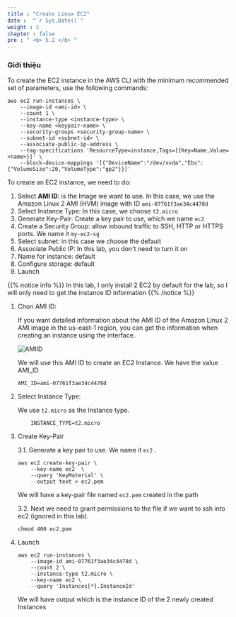 ```yaml
---
title : "Create Linux EC2"
date :  "`r Sys.Date()`" 
weight : 2 
chapter : false
pre : " <b> 5.2 </b> "
---
```


### Giới thiệu 

To create the EC2 instance in the AWS CLI with the minimum recommended set of parameters, use the following commands:


    aws ec2 run-instances \
        --image-id <ami-id> \
        --count 1 \
        --instance-type <instance-type> \
        --key-name <keypair-name> \
        --security-groups <security-group-name> \
        --subnet-id <subnet-id> \
        --associate-public-ip-address \
        --tag-specifications 'ResourceType=instance,Tags=[{Key=Name,Value=<name>}]' \
        --block-device-mappings '[{"DeviceName":"/dev/xvda","Ebs":{"VolumeSize":20,"VolumeType":"gp2"}}]'


To create an EC2 instance, we need to do: 

1. Select **AMI ID**: is the Image we want to use. In this case, we use the Amazon Linux 2 AMI (HVM) image with ID `ami-07761f3ae34c4478d`
2. Select Instance Type: In this case, we choose `t2.micro`
3. Generate Key-Pair: Create a key pair to use, which we name `ec2`
4. Create a Security Group: allow inbound traffic to SSH, HTTP or HTTPS ports. We name it `my-ec2-sg`
5. Select subnet: in this case we choose the default
6. Associate Public IP:  In this lab, you don't need to turn it on
7. Name for instance:  default
8. Configure storage: default
9. Launch


{{% notice info %}}
In this lab, I only install 2 EC2 by default for the lab, so I will only need to get the instance ID information
{{% /notice %}}

1. Chọn AMI ID:

   If you want detailed information about the AMI ID of the Amazon Linux 2 AMI image in the us-east-1 region, you can get the information when creating an instance using the interface.

    ![AMIID](/images/5.fwd/005-fwd.png)

    We will use this AMI ID to create an EC2 Instance. We have the value AMI_ID

    ```
    AMI_ID=ami-07761f3ae34c4478d
    ```

2. Select Instance Type:

    We use `t2.micro` as the Instance type.

    ```
        INSTANCE_TYPE=t2.micro
    ```

3. Create Key-Pair

    3.1. Generate a key pair to use. We name it `ec2` .
    
    ```
    aws ec2 create-key-pair \
        --key-name ec2  \
        --query 'KeyMaterial' \
        --output text > ec2.pem
    ```
    
    We will have a key-pair file named `ec2.pem` created in the path
    
   3.2. Next we need to grant permissions to the file if we want to ssh into ec2 (ignored in this lab).
    
    ```
    chmod 400 ec2.pem
    ```
    

4. Launch

    ```
    aws ec2 run-instances \
        --image-id ami-07761f3ae34c4478d \
        --count 2 \
        --instance-type t2.micro \
        --key-name ec2 \
        --query 'Instances[*].InstanceId'
    ```

    We will have output which is the instance ID of the 2 newly created Instances

